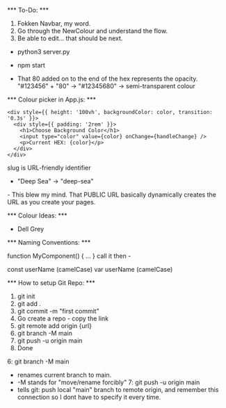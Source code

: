 *** To-Do: ***
1. Fokken Navbar, my word. 
2. Go through the NewColour and understand the flow. 
3. Be able to edit... that should be next. 




- python3 server.py
- npm start







- That 80 added on to the end of the hex represents the opacity. 
"#123456" + "80" → "#12345680" → semi-transparent colour



*** Colour picker in App.js: ***

    <div style={{ height: '100vh', backgroundColor: color, transition: '0.3s' }}>
      <div style={{ padding: '2rem' }}>
        <h1>Choose Background Color</h1>
        <input type="color" value={color} onChange={handleChange} />
        <p>Current HEX: {color}</p>
      </div>
    </div>



slug is URL-friendly identifier 
- "Deep Sea" -> "deep-sea"



<link rel="icon" href="%PUBLIC_URL%/logo.png" />
  - This blew my mind. That PUBLIC URL basically dynamically creates the URL as you create your pages. 








*** Colour Ideas: ***
- Dell Grey


*** Naming Conventions: ***

function MyComponent() { ... }
call it then - <MyComponent />

const userName (camelCase)
var userName (camelCase)







*** How to setup Git Repo: *** 
1. git init
2. git add .
3. git commit -m "first commit"
4. Go create a repo - copy the link
5. git remote add origin {url}
6. git branch -M main
7. git push -u origin main
8. Done

6: git branch -M main
   - renames current branch to main. 
   - -M stands for "move/rename forcibly"
7: git push -u origin main
   - tells git: push local "main" branch to remote origin, and remember this connection so I dont have to specify it every time. 


   